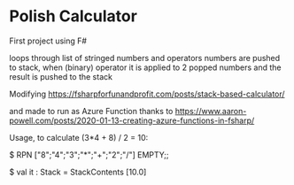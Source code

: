 # Polish Calculator
First project using F#

loops through list of stringed numbers and operators
numbers are pushed to stack, when (binary) operator
it is applied to 2 popped numbers and the result is
pushed to the stack



Modifying
https://fsharpforfunandprofit.com/posts/stack-based-calculator/

and made to run as Azure Function thanks to
https://www.aaron-powell.com/posts/2020-01-13-creating-azure-functions-in-fsharp/ 



Usage, to calculate  (3*4 + 8) / 2 = 10:

$ RPN ["8";"4";"3";"*";"+";"2";"/"] EMPTY;;

$ val it : Stack = StackContents [10.0]
